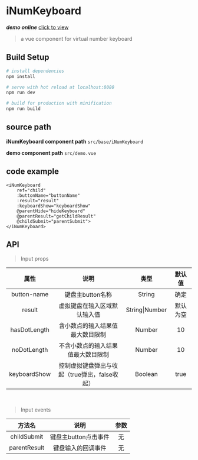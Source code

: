 # iNumKeyboard

***demo online*** [click to view](https://taylor-chan.github.io/vue-num-keyboard/dist/#/)

> a vue component for virtual number keyboard

## Build Setup

``` bash
# install dependencies
npm install

# serve with hot reload at localhost:8080
npm run dev

# build for production with minification
npm run build

```



## source path

**iNumKeyboard component path**
`src/base/iNumKeyboard`

**demo component path**
`src/demo.vue`  


## code example

```  
<iNumKeyboard
    ref="child" 
    :buttonName="buttonName" 
    :result="result" 
    :keyboardShow="keyboardShow" 
    @parentHide="hideKeyboard" 
    @parentResult="getChildResult" 
    @childSubmit="parentSubmit">
</iNumKeyboard>
```



## API 
>Input props  

|属性|说明|类型|默认值|
|:----:|:------:|:-----:|:------:|
|button-name|键盘主button名称|String|确定|
|result|虚拟键盘在输入区域默认输入值|String\|Number|默认为空|
|hasDotLength|含小数点的输入结果值最大数目限制|Number|10|
|noDotLength|不含小数点的输入结果值最大数目限制|Number|10|
|keyboardShow|控制虚拟键盘弹出与收起（true弹出，false收起）|Boolean|true|

<br/>

>Input events  

|方法名|说明|参数|
|:-----:|:------:|:-----:|
|childSubmit|键盘主button点击事件|无|
|parentResult|键盘输入的回调事件|无|









